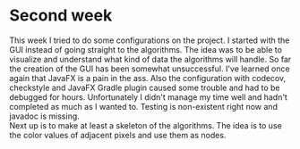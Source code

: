 # Second week

This week I tried to do some configurations on the project. I started with the GUI instead of going straight to the algorithms. The idea was
to be able to visualize and understand what kind of data the algorithms will handle. 
So far the creation of the GUI has been somewhat unsuccessful. 
I've learned once again that JavaFX is a pain in the ass. 
Also the configuration with codecov, checkstyle and JavaFX Gradle plugin caused some trouble and had to be debugged for hours. 
Unfortunately I didn't manage my time well and hadn't completed as much as I wanted to. 
Testing is non-existent right now and javadoc is missing. 
<br>
Next up is to make at least a skeleton of the algorithms. The idea is to use the 
color values of adjacent pixels and use them as nodes. 